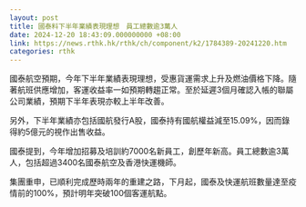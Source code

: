 ```yaml
---
layout: post
title: 國泰料下半年業績表現理想　員工總數逾3萬人
date: 2024-12-20 18:43:09.000000000 +08:00
link: https://news.rthk.hk/rthk/ch/component/k2/1784389-20241220.htm
categories: rthk
---
```


國泰航空預期，今年下半年業績表現理想，受惠貨運需求上升及燃油價格下降。隨著航班供應增加，客運收益率一如預期轉趨正常。至於延遲3個月確認入帳的聯屬公司業績，預期下半年表現亦較上半年改善。

另外，下半年業績亦包括國航發行A股，國泰持有國航權益減至15.09%，因而錄得約5億元的視作出售收益。

國泰提到，今年增加招募及培訓約7000名新員工，創歷年新高。員工總數逾3萬人，包括超過3400名國泰航空及香港快運機師。

集團重申，已順利完成歷時兩年的重建之路，下月起，國泰及快運航班數量達至疫情前的100%，預計明年突破100個客運航點。
